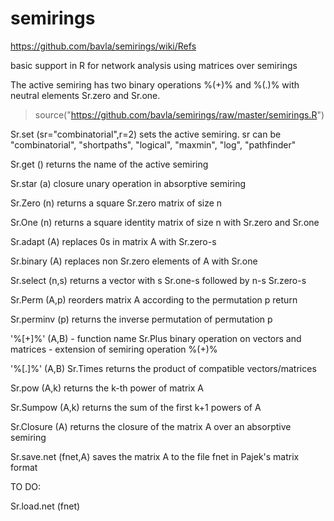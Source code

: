 # semirings 

https://github.com/bavla/semirings/wiki/Refs

basic support in R for network analysis using matrices over semirings

The active semiring has two binary operations %(+)% and %(.)% with neutral elements Sr.zero and Sr.one. 

> source("https://github.com/bavla/semirings/raw/master/semirings.R")

Sr.set  (sr="combinatorial",r=2)
  sets the active semiring. sr can be "combinatorial", "shortpaths", "logical", "maxmin", "log", "pathfinder"

Sr.get  () 
  returns the name of the active semiring

Sr.star (a) closure unary operation in absorptive semiring

Sr.Zero (n)
  returns a square Sr.zero matrix of size n

Sr.One (n)
  returns a square identity matrix of size  n  with  Sr.zero and Sr.one

Sr.adapt (A) 
  replaces  0s  in matrix A with Sr.zero-s

Sr.binary (A) 
  replaces non Sr.zero elements of A with Sr.one

Sr.select  (n,s) 
  returns a vector with  s  Sr.one-s followed by  n-s  Sr.zero-s

Sr.Perm  (A,p) 
  reorders matrix  A  according to the permutation  p return

Sr.perminv  (p)
  returns the inverse permutation of permutation  p


'%[+]%'   (A,B) - function name Sr.Plus
  binary operation on vectors and matrices - extension of semiring operation  %(+)%

'%[.]%' (A,B) Sr.Times 
  returns the product of compatible vectors/matrices

Sr.pow    (A,k)
  returns the k-th power of matrix A
  
Sr.Sumpow (A,k)
  returns the sum of the first k+1 powers of A

Sr.Closure (A)
  returns the closure of the matrix  A  over an absorptive semiring

Sr.save.net (fnet,A)
  saves the matrix  A  to the file  fnet  in Pajek's matrix format

TO DO:

Sr.load.net (fnet)

